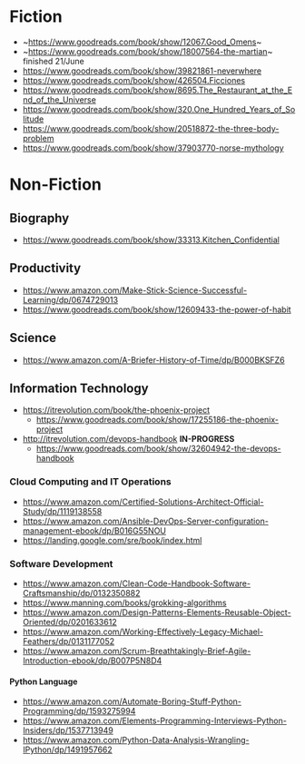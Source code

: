 # Fiction

* ~https://www.goodreads.com/book/show/12067.Good_Omens~
* ~https://www.goodreads.com/book/show/18007564-the-martian~ finished 21/June
* https://www.goodreads.com/book/show/39821861-neverwhere
* https://www.goodreads.com/book/show/426504.Ficciones
* https://www.goodreads.com/book/show/8695.The_Restaurant_at_the_End_of_the_Universe
* https://www.goodreads.com/book/show/320.One_Hundred_Years_of_Solitude
* https://www.goodreads.com/book/show/20518872-the-three-body-problem
* https://www.goodreads.com/book/show/37903770-norse-mythology


# Non-Fiction

## Biography
* https://www.goodreads.com/book/show/33313.Kitchen_Confidential


## Productivity
* https://www.amazon.com/Make-Stick-Science-Successful-Learning/dp/0674729013
* https://www.goodreads.com/book/show/12609433-the-power-of-habit


## Science
* https://www.amazon.com/A-Briefer-History-of-Time/dp/B000BKSFZ6


## Information Technology
* https://itrevolution.com/book/the-phoenix-project
  * https://www.goodreads.com/book/show/17255186-the-phoenix-project
* http://itrevolution.com/devops-handbook **IN-PROGRESS**
  * https://www.goodreads.com/book/show/32604942-the-devops-handbook


### Cloud Computing and IT Operations
* https://www.amazon.com/Certified-Solutions-Architect-Official-Study/dp/1119138558
* https://www.amazon.com/Ansible-DevOps-Server-configuration-management-ebook/dp/B016G55NOU
* https://landing.google.com/sre/book/index.html


### Software Development
* https://www.amazon.com/Clean-Code-Handbook-Software-Craftsmanship/dp/0132350882
* https://www.manning.com/books/grokking-algorithms
* https://www.amazon.com/Design-Patterns-Elements-Reusable-Object-Oriented/dp/0201633612
* https://www.amazon.com/Working-Effectively-Legacy-Michael-Feathers/dp/0131177052
* https://www.amazon.com/Scrum-Breathtakingly-Brief-Agile-Introduction-ebook/dp/B007P5N8D4

#### Python Language
* https://www.amazon.com/Automate-Boring-Stuff-Python-Programming/dp/1593275994
* https://www.amazon.com/Elements-Programming-Interviews-Python-Insiders/dp/1537713949
* https://www.amazon.com/Python-Data-Analysis-Wrangling-IPython/dp/1491957662
